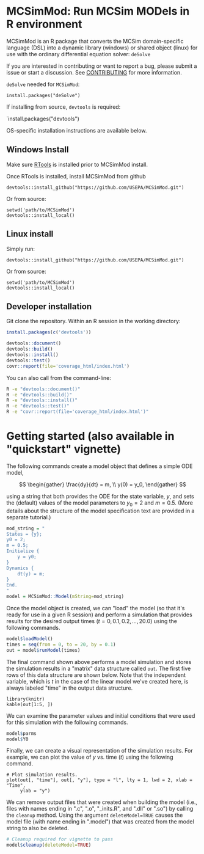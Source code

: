 # MCSimMod: Run MCSim MODels in R environment

MCSimMod is an R package that converts the MCSim domain-specific language (DSL) into a dynamic library (windows) or shared object (linux) for use with the ordinary differential equation solver: `deSolve`

If you are interested in contributing or want to report a bug, please submit a issue or start a discussion. See [CONTRIBUTING](CONTRIBUTING.md) for more information. 

`deSolve` needed for `MCSimMod`:

`install.packages("deSolve")`

If installing from source, `devtools` is required:

`install.packages("devtools")

OS-specific installation instructions are available below.

## Windows Install
Make sure [RTools](https://cran.r-project.org/bin/windows/Rtools/) is installed prior to MCSimMod install.

Once RTools is installed, install MCSimMod from github

`devtools::install_github("https://github.com/USEPA/MCSimMod.git")`

Or from source:

```
setwd('path/to/MCSimMod')
devtools::install_local()
```

## Linux install
Simply run:

`devtools::install_github("https://github.com/USEPA/MCSimMod.git")`

Or from source:

```
setwd('path/to/MCSimMod')
devtools::install_local()
```

## Developer installation

Git clone the repository. Within an R session in the working directory:

```R
install.packages(c('devtools'))

devtools::document()
devtools::build()
devtools::install()
devtools::test()
covr::report(file='coverage_html/index.html')
```

You can also call from the command-line:

```bash
R -e "devtools::document()"
R -e "devtools::build()"
R -e "devtools::install()"
R -e "devtools::test()"
R -e "covr::report(file='coverage_html/index.html')"
```

# Getting started (also available in "quickstart" vignette)
The following commands create a model object that defines a simple ODE model,

$$
\begin{gather}
  \frac{dy}{dt} = m, \\
  y(0) = y_0,
\end{gather}
$$


using a string that both provides the ODE for the state variable, $y$, and sets the (default) values of the model parameters to $y_0 = 2$ and $m = 0.5$. (More details about the structure of the model specification text are provided in a separate tutorial.)
```r
mod_string = "
States = {y};
y0 = 2;
m = 0.5;
Initialize {
    y = y0;
}
Dynamics {
    dt(y) = m;
}
End.
"
model = MCSimMod::Model(mString=mod_string)
```

Once the model object is created, we can "load" the model (so that it's ready for use in a given R session) and perform a simulation that provides results for the desired output times ($t = 0, 0.1, 0.2, \ldots, 20.0$) using the following commands.
```r
model$loadModel()
times = seq(from = 0, to = 20, by = 0.1)
out = model$runModel(times)
```

The final command shown above performs a model simulation and stores the simulation results in a "matrix" data structure called `out`. The first five rows of this data structure are shown below. Note that the independent variable, which is $t$ in the case of the linear model we've created here, is always labeled "time" in the output data structure.
```{r, echo=FALSE, results='asis'}
library(knitr)
kable(out[1:5, ])
```

We can examine the parameter values and initial conditions that were used for this simulation with the following commands.
```r
model$parms
model$Y0
```

Finally, we can create a visual representation of the simulation results. For example, we can plot the value of $y$ vs. time ($t$) using the following command.
```{r, fig.dim=c(6, 4), fig.align='center'}
# Plot simulation results.
plot(out[, "time"], out[, "y"], type = "l", lty = 1, lwd = 2, xlab = "Time",
     ylab = "y")
```

We can remove output files that were created when building the model (i.e., files with names ending in ".c", ".o", "_inits.R", and ".dll" or ".so") by calling the `cleanup` method. Using the argument `deleteModel=TRUE` causes the model file (with name ending in ".model") that was created from the model string to also be deleted.

```r
# Cleanup required for vignette to pass
model$cleanup(deleteModel=TRUE)
```
